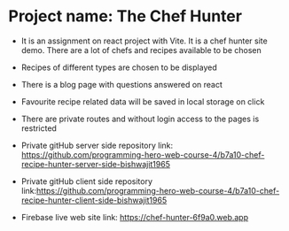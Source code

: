 # Project name: The Chef Hunter

- It is an assignment on react project with Vite. It is a chef hunter site demo. There are a lot of chefs and recipes available to be chosen

- Recipes of different types are chosen to be displayed

- There is a blog page with questions answered on react

- Favourite recipe related data will be saved in local storage on click

- There are private routes and without login access to the pages is restricted

- Private gitHub server side repository link: https://github.com/programming-hero-web-course-4/b7a10-chef-recipe-hunter-server-side-bishwajit1965

- Private gitHub client side repository link:https://github.com/programming-hero-web-course-4/b7a10-chef-recipe-hunter-client-side-bishwajit1965

- Firebase live web site link: https://chef-hunter-6f9a0.web.app
